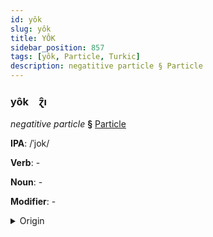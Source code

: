 ```yaml
---
id: yôk
slug: yôk
title: YÔK
sidebar_position: 857
tags: [yôk, Particle, Turkic]
description: negatitive particle § Particle
---
```


### yôk&emsp;<span kind="abugida">ɀ̑ı</span>

*negatitive particle* **§** [Particle](../../tags/Particle)

**IPA**: /ˈjok/

**Verb**: -

**Noun**: -

**Modifier**: -

<details>
    <summary>Origin</summary>
    Turkish yok /ˈjok/<br/>
    <em>Turkic Language Family</em>
</details>